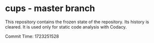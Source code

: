 # cups - master branch

This repository contains the frozen state of the repository.
Its history is cleared. It is used only for static code
analysis with Codacy.

Commit Time: 1723251528